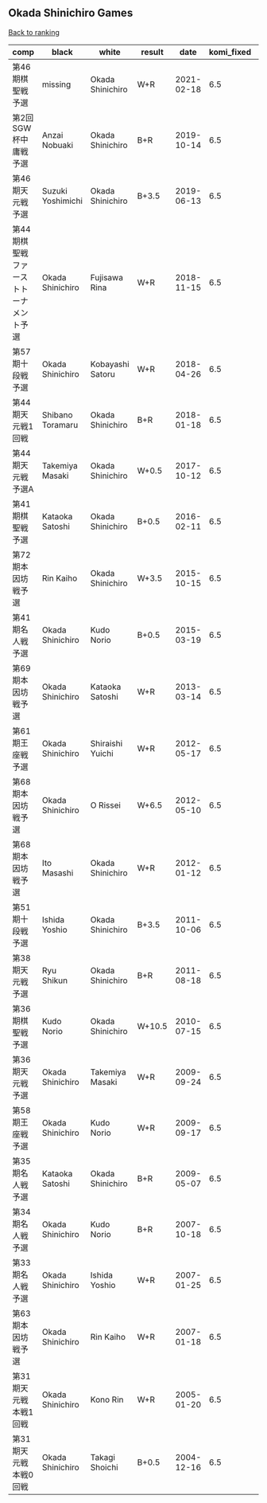 ## Okada Shinichiro Games

[Back to ranking](../../index.md)




| **comp** | **black** | **white** | **result** | **date** | **komi_fixed** | **kifu** | 
| --- | --- | --- | --- | --- | --- | --- |
| 第46期棋聖戦予選 | missing | Okada Shinichiro | W+R | 2021-02-18 | 6.5 | [Kifu](https://kifudepot.net/kifucontents.php?id=IbbvlG7U8raVgqPqnsUCmQ%3D%3D) | 
| 第2回SGW杯中庸戦予選 | Anzai Nobuaki | Okada Shinichiro | B+R | 2019-10-14 | 6.5 | [Kifu](https://kifudepot.net/kifucontents.php?id=xLZF1N7AgEtEoqrNOcDc8Q%3D%3D) | 
| 第46期天元戦予選 | Suzuki Yoshimichi | Okada Shinichiro | B+3.5 | 2019-06-13 | 6.5 | [Kifu](https://kifudepot.net/kifucontents.php?id=IglpSKsNnzX1ytEXkcSQEQ%3D%3D) | 
| 第44期棋聖戦ファーストトーナメント予選 | Okada Shinichiro | Fujisawa Rina | W+R | 2018-11-15 | 6.5 | [Kifu](https://kifudepot.net/kifucontents.php?id=6AJgrWu969Uptw46VIRW0w%3D%3D) | 
| 第57期十段戦予選 | Okada Shinichiro | Kobayashi Satoru | W+R | 2018-04-26 | 6.5 | [Kifu](https://kifudepot.net/kifucontents.php?id=%2B0QX%2FmXCsI5DexfqhVfZIA%3D%3D) | 
| 第44期天元戦1回戦 | Shibano Toramaru | Okada Shinichiro | B+R | 2018-01-18 | 6.5 | [Kifu](https://kifudepot.net/kifucontents.php?id=8eVE0Y6IqpZcpuKnj0kgCA%3D%3D) | 
| 第44期天元戦予選A | Takemiya Masaki | Okada Shinichiro | W+0.5 | 2017-10-12 | 6.5 | [Kifu](https://kifudepot.net/kifucontents.php?id=BFqu3Ba%2BPukTqV8C%2FC%2F4%2Fw%3D%3D) | 
| 第41期棋聖戦予選 | Kataoka Satoshi | Okada Shinichiro | B+0.5 | 2016-02-11 | 6.5 | [Kifu](https://kifudepot.net/kifucontents.php?id=N5rc0FJUjD3LbYFkvxdpGw%3D%3D) | 
| 第72期本因坊戦予選 | Rin Kaiho | Okada Shinichiro | W+3.5 | 2015-10-15 | 6.5 | [Kifu](https://kifudepot.net/kifucontents.php?id=67tD%2FNISasLreJQ3Ws2bJQ%3D%3D) | 
| 第41期名人戦予選 | Okada Shinichiro | Kudo Norio | B+0.5 | 2015-03-19 | 6.5 | [Kifu](https://kifudepot.net/kifucontents.php?id=y0eh1WNjcGqcE%2FTxHM%2FVkw%3D%3D) | 
| 第69期本因坊戦予選 | Okada Shinichiro | Kataoka Satoshi | W+R | 2013-03-14 | 6.5 | [Kifu](https://kifudepot.net/kifucontents.php?id=xLUH%2BYAXhGaDslyXY2sE1g%3D%3D) | 
| 第61期王座戦予選 | Okada Shinichiro | Shiraishi Yuichi | W+R | 2012-05-17 | 6.5 | [Kifu](https://kifudepot.net/kifucontents.php?id=k34TzSpb%2FegDzNXA15Cbug%3D%3D) | 
| 第68期本因坊戦予選 | Okada Shinichiro | O Rissei | W+6.5 | 2012-05-10 | 6.5 | [Kifu](https://kifudepot.net/kifucontents.php?id=Blr%2BG6Pj1sqsO214%2BgFEGg%3D%3D) | 
| 第68期本因坊戦予選 | Ito Masashi | Okada Shinichiro | W+R | 2012-01-12 | 6.5 | [Kifu](https://kifudepot.net/kifucontents.php?id=OUl49YbfKC4HnMljDxPYCQ%3D%3D) | 
| 第51期十段戦予選 | Ishida Yoshio | Okada Shinichiro | B+3.5 | 2011-10-06 | 6.5 | [Kifu](https://kifudepot.net/kifucontents.php?id=6j6qAT2cVYhx5OQUFRWbLQ%3D%3D) | 
| 第38期天元戦予選 | Ryu Shikun | Okada Shinichiro | B+R | 2011-08-18 | 6.5 | [Kifu](https://kifudepot.net/kifucontents.php?id=BMb7xtJIAX5x4hepFyjjjA%3D%3D) | 
| 第36期棋聖戦予選 | Kudo Norio | Okada Shinichiro | W+10.5 | 2010-07-15 | 6.5 | [Kifu](https://kifudepot.net/kifucontents.php?id=%2BG8%2BTTRD%2FPI6GEmRw21wXg%3D%3D) | 
| 第36期天元戦予選 | Okada Shinichiro | Takemiya Masaki | W+R | 2009-09-24 | 6.5 | [Kifu](https://kifudepot.net/kifucontents.php?id=9UaYjIPSkFDyW98BydMqVg%3D%3D) | 
| 第58期王座戦予選 | Okada Shinichiro | Kudo Norio | W+R | 2009-09-17 | 6.5 | [Kifu](https://kifudepot.net/kifucontents.php?id=louPJNLtUTIBbNawuOk1xg%3D%3D) | 
| 第35期名人戦予選 | Kataoka Satoshi | Okada Shinichiro | B+R | 2009-05-07 | 6.5 | [Kifu](https://kifudepot.net/kifucontents.php?id=VXc47a%2F0PkoKQ2sWMPqVrw%3D%3D) | 
| 第34期名人戦予選 | Okada Shinichiro | Kudo Norio | B+R | 2007-10-18 | 6.5 | [Kifu](https://kifudepot.net/kifucontents.php?id=cTmCgnmBTvIKmaXgQ8nu3Q%3D%3D) | 
| 第33期名人戦予選 | Okada Shinichiro | Ishida Yoshio | W+R | 2007-01-25 | 6.5 | [Kifu](https://kifudepot.net/kifucontents.php?id=6Jh0OjO2ITLrDjuofvZpeQ%3D%3D) | 
| 第63期本因坊戦予選 | Okada Shinichiro | Rin Kaiho | W+R | 2007-01-18 | 6.5 | [Kifu](https://kifudepot.net/kifucontents.php?id=b%2BIDWSJszs0X%2FefZCld2WA%3D%3D) | 
| 第31期天元戦本戦1回戦 | Okada Shinichiro | Kono Rin | W+R | 2005-01-20 | 6.5 | [Kifu](https://kifudepot.net/kifucontents.php?id=6UXZWasEXkmxqkPkksuQaA%3D%3D) | 
| 第31期天元戦本戦0回戦 | Okada Shinichiro | Takagi Shoichi | B+0.5 | 2004-12-16 | 6.5 | [Kifu](https://kifudepot.net/kifucontents.php?id=FQwQmQwg4qBToeABgGrCtg%3D%3D) |




